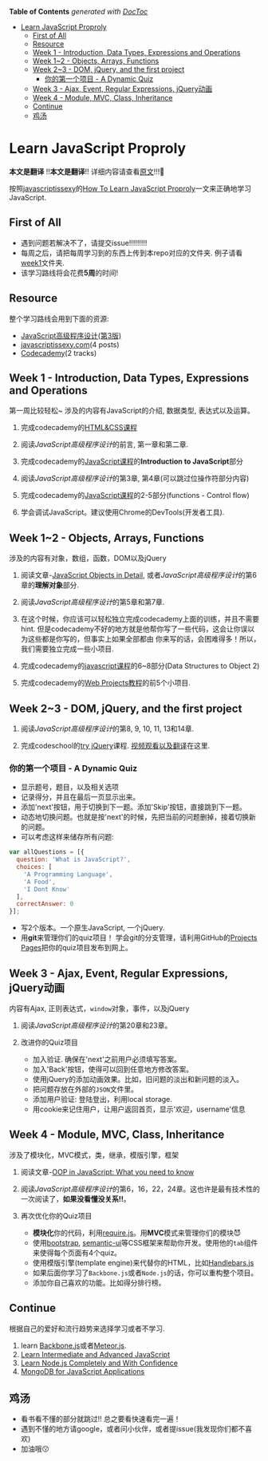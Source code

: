 <!-- START doctoc generated TOC please keep comment here to allow auto update -->
<!-- DON'T EDIT THIS SECTION, INSTEAD RE-RUN doctoc TO UPDATE -->
**Table of Contents**  *generated with [DocToc](https://github.com/thlorenz/doctoc)*

- [Learn JavaScript Proproly](#learn-javascript-proproly)
  - [First of All](#first-of-all)
  - [Resource](#resource)
  - [Week 1 - Introduction, Data Types, Expressions and Operations](#week-1---introduction-data-types-expressions-and-operations)
  - [Week 1~2 - Objects, Arrays, Functions](#week-12---objects-arrays-functions)
  - [Week 2~3 - DOM, jQuery, and the first project](#week-23---dom-jquery-and-the-first-project)
    - [你的第一个项目 - A Dynamic Quiz](#%E4%BD%A0%E7%9A%84%E7%AC%AC%E4%B8%80%E4%B8%AA%E9%A1%B9%E7%9B%AE---a-dynamic-quiz)
  - [Week 3 - Ajax, Event, Regular Expressions, jQuery动画](#week-3---ajax-event-regular-expressions-jquery%E5%8A%A8%E7%94%BB)
  - [Week 4 - Module, MVC, Class, Inheritance](#week-4---module-mvc-class-inheritance)
  - [Continue](#continue)
  - [鸡汤](#%E9%B8%A1%E6%B1%A4)

<!-- END doctoc generated TOC please keep comment here to allow auto update -->

# Learn JavaScript Proproly
**本文是翻译** !!**本文是翻译**!! 详细内容请查看[原文](http://javascriptissexy.com/how-to-learn-javascript-properly/)!!!:ghost:

按照[javascriptissexy](http://javascriptissexy.com/)的[How To Learn JavaScript Proproly](http://javascriptissexy.com/how-to-learn-javascript-properly/)一文来正确地学习JavaScript.  


## First of All
- 遇到问题若解决不了，请提交issue!!!!!!!!!
- 每周之后，请把每周学习到的东西上传到本repo对应的文件夹. 例子请看[week1](./week1)文件夹.
- 该学习路线将会花费**5周**的时间!

## Resource
整个学习路线会用到下面的资源:

- [JavaScript高级程序设计(第3版)](http://book.douban.com/subject/10546125/)
- [javascriptissexy.com](javascriptissexy.com)(4 posts)
- [Codecademy](http://www.codecademy.com/)(2 tracks)

## Week 1 - Introduction, Data Types, Expressions and Operations
第一周比较轻松~
涉及的内容有JavaScript的介绍, 数据类型, 表达式以及运算。

1. 完成codecademy的[HTML&CSS课程](http://www.codecademy.com/tracks/web)
2. 阅读*JavaScript高级程序设计*的前言, 第一章和第二章.
3. 完成codecademy的[JavaScript课程](http://www.codecademy.com/tracks/javascript)的**Introduction to JavaScript**部分

4. 阅读*JavaScript高级程序设计*的第3章, 第4章(可以跳过位操作符部分内容)

5. 完成codecademy的[JavaScript课程](http://www.codecademy.com/tracks/javascript)的2-5部分(functions - Control flow)

6. 学会调试JavaScript。建议使用Chrome的DevTools(开发者工具).

## Week 1~2 - Objects, Arrays, Functions
涉及的内容有对象，数组，函数，DOM以及jQuery

1. 阅读文章-[JavaScript Objects in Detail](http://javascriptissexy.com/javascript-objects-in-detail/), 或者*JavaScript高级程序设计*的第6章的**理解对象**部分.

2. 阅读*JavaScript高级程序设计*的第5章和第7章.

3. 在这个时候，你应该可以轻松独立完成codecademy上面的训练，并且不需要hint.
但是codecademy不好的地方就是他帮你写了一些代码，这会让你误以为这些都是你写的，但事实上如果全部都由
你来写的话，会困难得多！所以，我们需要独立完成一些小项目.

4. 完成codecademy的[javascript课程](http://www.codecademy.com/tracks/javascript)的6~8部分(Data Structures to Object 2)

5. 完成codecademy的[Web Projects教程](http://www.codecademy.com/tracks/projects)的前5个小项目.

## Week 2~3 - DOM, jQuery, and the first project
1. 阅读*JavaScript高级程序设计*的第8, 9, 10, 11, 13和14章.

2. 完成codeschool的[try jQuery](http://try.jquery.com/)课程. [视频观看以及翻译](http://blog.jobbole.com/37699/)在这里.

### 你的第一个项目 - A Dynamic Quiz
  - 显示题号，题目，以及相关选项
  - 记录得分，并且在最后一页显示出来。
  - 添加'next'按钮，用于切换到下一题。添加'Skip'按钮，直接跳到下一题。
  - 动态地切换问题。也就是按'next'的时候，先把当前的问题删掉，接着切换新的问题。
  - 可以考虑这样来储存所有问题:


  ```javascript
  var allQuestions = [{
    question: 'What is JavaScript?',
    choices: [
      'A Programming Language',
      'A Food',
      'I Dont Know'
    ],
    correctAnswer: 0
  }];
  ```

  - 写2个版本。一个原生JavaScript, 一个jQuery.
  - 用**git**来管理你们的quiz项目！
  学会git的分支管理，请利用GitHub的[Projects Pages](https://help.github.com/articles/creating-project-pages-manually/)把你的quiz项目发布到网上。

## Week 3 - Ajax, Event, Regular Expressions, jQuery动画
内容有Ajax, 正则表达式，`window`对象，事件，以及jQuery

1. 阅读*JavaScript高级程序设计*的第20章和23章。

2. 改进你的Quiz项目
    - 加入验证. 确保在'next'之前用户必须填写答案。
    - 加入'Back'按钮，使得可以回到任意地方修改答案。
    - 使用jQuery的添加动画效果。比如，旧问题的淡出和新问题的淡入。
    - 把问题存放在外部的`JSON`文件里。
    - 添加用户验证: 登陆登出，利用local storage.
    - 用cookie来记住用户，让用户返回首页，显示'欢迎，username'信息

## Week 4 - Module, MVC, Class, Inheritance
涉及了模块化，MVC模式，类，继承，模版引擎，框架

1. 阅读文章-[OOP in JavaScript: What you need to know](http://javascriptissexy.com/oop-in-javascript-what-you-need-to-know/)

2. 阅读*JavaScript高级程序设计*的第6，16，22，24章。这也许是最有技术性的一次阅读了，**如果没看懂没关系!!**。

3. 再次优化你的Quiz项目
    - **模块化**你的代码，利用[require.js](http://requirejs.org/)。用**MVC**模式来管理你们的模块:smiling_imp:
    - 使用[bootstrap](http://getbootstrap.com/), [semantic-ui](http://semantic-ui.com/)等CSS框架来帮助你开发。使用他的`tab`组件来使得每个页面有4个quiz。
    - 使用模版引擎(template engine)来代替你的HTML，比如[Handlebars.js](http://javascriptissexy.com/handlebars-js-tutorial-learn-everything-about-handlebars-js-javascript-templating/)
    - 如果后面你学习了`Backbone.js`或者`Node.js`的话，你可以重构整个项目。
    - 添加你自己喜欢的功能。比如得分排行榜。


## Continue
根据自己的爱好和流行趋势来选择学习或者不学习.

1. learn [Backbone.js](http://javascriptissexy.com/learn-backbone-js-completely/)或者[Meteor.js](http://javascriptissexy.com/learn-meteor-js-properly/).
2. [Learn Intermediate and Advanced JavaScript](http://javascriptissexy.com/learn-intermediate-and-advanced-javascript/)
3. [Learn Node.js Completely and With Confidence](http://javascriptissexy.com/learn-node-js-completely-and-with-confidence/)
4. [MongoDB for JavaScript Applications](https://mongodb-book.javascriptissexy.com/)

## 鸡汤
- 看书看不懂的部分就跳过!! 总之要看快速看完一遍！
- 遇到不懂的地方请google，或者问小伙伴，或者提issue(我发现你们都不喜欢)
- 加油哦:kissing:
